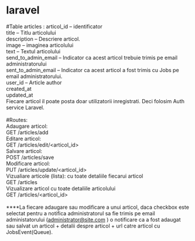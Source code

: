 # laravel

#Table articles :
articol_id – identificator <br>
title – Titlu articolului <br>
description – Descriere articol. <br>
image – imaginea articolului<br>
text – Textul articolului<br>
send_to_admin_email – Indicator ca acest articol trebuie trimis pe email administratorului<br>
sent_to_admin_email – Indicator ca acest articol a fost trimis cu Jobs pe email administratorului.<br>
user_id – Article author<br>
created_at<br>
updated_at<br>
Fiecare articol il poate posta doar utilizatorii inregistrati. Deci folosim Auth service Laravel.<br>
<br>
#Routes:<br>
Adaugare articol:<br>
GET /articles/add<br>
Editare articol:<br>
GET /articles/edit/<articol_id><br>
Salvare articol:<br>
POST /articles/save<br>
Modificare articol:<br>
PUT /articles/update/<articol_id><br>
Vizualiare articole (lista):  cu toate detaliile fiecarui articol<br>
GET /articles<br>
Vizualizare articol cu toate detaliile articolului<br>
GET /articles/<articol_id><br>
<br>
****La fiecare adaugare sau modificare a unui articol, daca checkbox este selectat pentru a notifica administratorul sa fie trimis pe email administatorului (administrator@site.com ) o notificare ca a fost adaugat sau salvat un articol + detalii despre articol + url catre articol cu JobsEvent(Queue).
